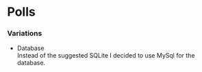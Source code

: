 <h1>Polls</h1>
<h3>Variations</h3>
<ul>
  <li>Database</li>
  Instead of the suggested SQLite I decided to use MySql for the database.
</ul>
  
